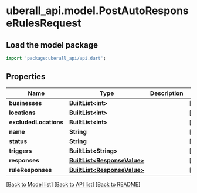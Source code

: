 # uberall_api.model.PostAutoResponseRulesRequest

## Load the model package
```dart
import 'package:uberall_api/api.dart';
```

## Properties
Name | Type | Description | Notes
------------ | ------------- | ------------- | -------------
**businesses** | **BuiltList&lt;int&gt;** |  | [optional] 
**locations** | **BuiltList&lt;int&gt;** |  | [optional] 
**excludedLocations** | **BuiltList&lt;int&gt;** |  | [optional] 
**name** | **String** |  | [optional] 
**status** | **String** |  | [optional] 
**triggers** | **BuiltList&lt;String&gt;** |  | [optional] 
**responses** | [**BuiltList&lt;ResponseValue&gt;**](ResponseValue.md) |  | [optional] 
**ruleResponses** | [**BuiltList&lt;ResponseValue&gt;**](ResponseValue.md) |  | [optional] 

[[Back to Model list]](../README.md#documentation-for-models) [[Back to API list]](../README.md#documentation-for-api-endpoints) [[Back to README]](../README.md)


